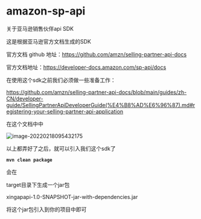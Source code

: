 # amazon-sp-api
关于亚马逊销售伙伴api   SDK

这是根据亚马逊官方文档生成的SDK

官方文档 github 地址：https://github.com/amzn/selling-partner-api-docs

官方文档地址：https://developer-docs.amazon.com/sp-api/docs

在使用这个sdk之前我们必须做一些准备工作：

https://github.com/amzn/selling-partner-api-docs/blob/main/guides/zh-CN/developer-guide/SellingPartnerApiDeveloperGuide(%E4%B8%AD%E6%96%87).md#registering-your-selling-partner-api-application

在这个文档中中 

![image-20220218095432175](C:\Users\YJX\AppData\Roaming\Typora\typora-user-images\image-20220218095432175.png)





以上都弄好了之后，就可以引入我们这个sdk了

**`mvn clean package`**

会在

target目录下生成一个jar包

xingapapi-1.0-SNAPSHOT-jar-with-dependencies.jar

将这个jar包引入到你的项目中即可